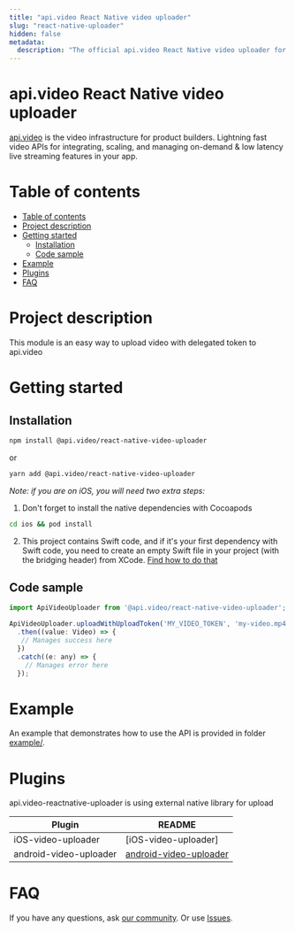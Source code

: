 ```yaml
---
title: "api.video React Native video uploader"
slug: "react-native-uploader"
hidden: false
metadata: 
  description: "The official api.video React Native video uploader for api.video. [api.video](https://api.video) is the video infrastructure for product builders. Lightning fast video APIs for integrating, scaling, and managing on-demand & low latency live streaming features in your app."
---
```


api.video React Native video uploader
==============

[api.video](https://api.video) is the video infrastructure for product builders. Lightning fast video APIs for integrating, scaling, and managing on-demand & low latency live streaming features in your app.

# Table of contents

- [Table of contents](#table-of-contents)
- [Project description](#project-description)
- [Getting started](#getting-started)
  - [Installation](#installation)
  - [Code sample](#code-sample)
- [Example](#example)
- [Plugins](#plugins)
- [FAQ](#faq)

# Project description

This module is an easy way to upload video with delegated token to api.video

# Getting started

## Installation

```sh
npm install @api.video/react-native-video-uploader
```

or

```sh
yarn add @api.video/react-native-video-uploader
```

_Note: if you are on iOS, you will need two extra steps:_

1. Don't forget to install the native dependencies with Cocoapods

```sh
cd ios && pod install
```

2. This project contains Swift code, and if it's your first dependency with Swift code, you need to create an empty Swift file in your project (with the bridging header) from XCode. [Find how to do that](https://github.com/apivideo/api.video-reactnative-uploader/blob/main/docss/install_swift_dependency.md)

## Code sample

```js
import ApiVideoUploader from '@api.video/react-native-video-uploader';

ApiVideoUploader.uploadWithUploadToken('MY_VIDEO_TOKEN', 'my-video.mp4')
  .then((value: Video) => {
   // Manages success here
  })
  .catch((e: any) => {
    // Manages error here
  });
```

# Example

An example that demonstrates how to use the API is provided in folder [example/](https://github.com/apivideo/api.video-reactnative-uploader/tree/master/example).

# Plugins

api.video-reactnative-uploader is using external native library for upload

| Plugin                 | README                   |
| ---------------------- | ------------------------ |
| iOS-video-uploader     | [iOS-video-uploader]     |
| android-video-uploader | [android-video-uploader] |

# FAQ

If you have any questions, ask [our community](https://community.api.video).
Or use [Issues].

[//]: # "These are reference links used in the body of this note and get stripped out when the markdown processor does its job. There is no need to format nicely because it shouldn't be seen. Thanks SO - http://stackoverflow.com/questions/4823468/store-comments-in-markdown-syntax"
[videouploaderios]: https://github.com/apivideo/ios-video-uploader
[android-video-uploader]: https://github.com/apivideo/android-video-uploader
[issues]: https://github.com/apivideo/api.video-reactnative-uploader/issues